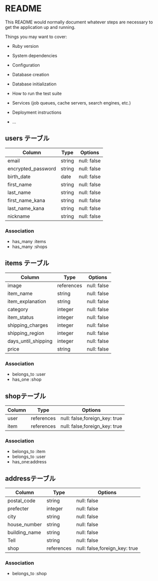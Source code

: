 # README

This README would normally document whatever steps are necessary to get the
application up and running.

Things you may want to cover:

* Ruby version

* System dependencies

* Configuration

* Database creation

* Database initialization

* How to run the test suite

* Services (job queues, cache servers, search engines, etc.)

* Deployment instructions

* ...
## users テーブル

| Column   | Type   | Options     |
| -------- | ------ | ----------- |
| email    | string | null: false |<!-- 登録アドレス -->
| encrypted_password | string | null: false |<!-- パスワード -->
| birth_date | date | null: false |<!-- 誕生日 -->
| first_name  | string | null: false |<!-- 姓 -->
| last_name     | string | null: false |<!-- 名 -->
| first_name_kana  | string | null: false |<!-- 姓(カタカナ） -->
| last_name_kana  | string | null: false |<!-- 名(カタカナ） -->
| nickname  | string | null: false |<!-- ニックネーム -->


### Association

- has_many :items
- has_many :shops
## items テーブル

| Column   | Type   | Options     |
| -------- | ------ | ----------- |
| image    | references | null: false |   <!-- 画像  -->
| item_name   | string | null: false |  <!-- 商品名 -->
| item_explanation | string | null: false |<!-- 商品説明 -->
| category | integer| null: false |<!-- カテゴリー -->
| item_status | integer | null: false |<!-- 商品の状態 -->
| shipping_charges | integer | null: false |<!-- 配送料の負担 -->
| shipping_region | integer | null: false |<!-- 配送料の地域 -->
| days_until_shipping | integer | null: false |<!-- 配送料の負担 -->
| price    | string | null: false |<!-- 価格 -->


### Association
- belongs_to :user
- has_one    :shop 
## shopテーブル
| Column   | Type   | Options     |
| -------- | ------ | ----------- |
| user     | references | null: false,foreign_key: true |
| item     | references | null: false,foreign_key: true |
### Association
- belongs_to  :item 
- belongs_to :user
- has_one:address

## addressテーブル
| Column   | Type   | Options     |
| -------- | ------ | ----------- |
| postal_code    | string | null: false |
| prefecter      | integer | null: false|
| city           | string | null: false |
| house_number   | string | null: false |
| building_name  | string | null: false |
| Tell           | string | null: false |
| shop     | references | null: false,foreign_key: true |
### Association
- belongs_to  :shop